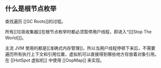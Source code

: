 ## 什么是根节点枚举
查找遍历 [[GC Roots]]的过程。

所有[[垃圾收集器]]在根节点枚举时都必须暂停用户线程，即进入^[[[Stop The World]]]。

主流 JVM 使用的都是[[准确式内存管理]]，所以当用户线程停顿下来后，不需要遍历所有执行上下文和引用位置，虚拟机可以直接得到哪些地方存放着对象引用。在 [[HotSpot 虚拟机]] 中使用 [[OopMap]] 来实现。